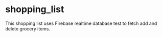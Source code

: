 # shopping_list

This shopping list uses Firebase realtime database test to fetch add and delete grocery items.


